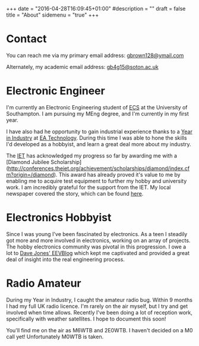 +++
date = "2016-04-28T16:09:45+01:00"
#description = ""
draft = false
title = "About"
sidemenu = "true"
+++

# Contact
You can reach me via my primary email address: 
[gbrown128@ymail.com](mailto:gbrown128@ymail.com)

Alternately, my academic email address: 
[gb4g15@soton.ac.uk](mailto:gb4g15@soton.ac.uk)


# Electronic Engineer
I'm currently an Electronic Engineering student of
[ECS](http://www.ecs.soton.ac.uk/) at the University of Southampton.
I am pursuing my MEng degree, and I'm currently in my first year.

I have also had he opportunity to gain industrial experience thanks to a [Year 
in Industry](http://www.etrust.org.uk/the-year-in-industry) at [EA 
Technology](http://www.eatechnology.com/). During this time I was able to hone 
the skills I'd developed as a hobbyist, and learn a great deal more about my 
industry.

The [IET](http://www.theiet.org/) has acknowledged my progress so far by 
awarding me with a [Diamond Jubilee Scholarship] 
(http://conferences.theiet.org/achievement/scholarships/diamond/index.cfm?origin=/diamond). 
This award has already proved it's value to me by enabling me to acquire test 
equipment to further my hobby and university work. I am incredibly grateful 
for the support from the IET. My local newspaper covered the story, which can 
be found 
[here](http://www.whitbygazette.co.uk/news/local/ex-caedmon-college-whitby-student-a-real-diamond-geezer-1-7772699).

# Electronics Hobbyist
Since I was young I've been fascinated by electronics. As a teen I steadily 
got more and more involved in electronics, working on an array of projects. 
The hobby electronics community was pivotal in this progression. I owe a lot 
to [Dave Jones' EEVBlog](https://www.eevblog.com/) which kept me captivated 
and provided a great deal of insight into the real engineering process.

# Radio Amateur
During my Year in Industry, I caught the amateur radio bug. Within 9 months I 
had my full UK radio licence. I'm rarely on the air myself, but I try and get 
involved when time allows. Recently I've been doing a lot of reception work, 
specifically with weather satellites. I hope to document this soon!

You'll find me on the air as M6WTB and 2E0WTB. I haven't decided on a M0 call 
yet! Unfortunately M0WTB is taken.
